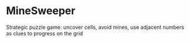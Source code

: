 # MineSweeper
Strategic puzzle game: uncover cells, avoid mines, use adjacent numbers as clues to progress on the grid
